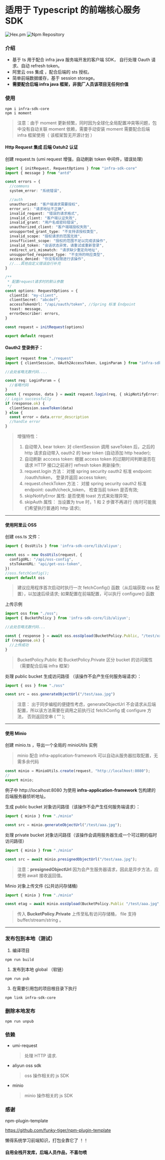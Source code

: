 # 适用于 Typescript 的前端核心服务 SDK

![Hex.pm](https://img.shields.io/npm/l/infra-sdk-core?color=green&style=flat-square)
![Npm Repository](https://img.shields.io/npm/v/infra-sdk-core?style=flat-square)

### 介绍

- 基于 ts 用于配合 infra java 服务端开发的客户端 SDK， 自行处理 Oauth 请求、自动 refresh token。
- 阿里云 oss 集成 ，配合后端的 sts 授权。
- 简单前端数据缓存，基于 session storage。
- **需要配合后端 infra java 框架，非我厂人员该项目无任何价值**


### 使用

```
npm i infra-sdk-core
npm i moment
```

> 注意：由于 moment 更新频繁，同时因为全球化全局配置冲突等问题，包中没有自动关联 moment 依赖，需要手动安装 moment
需要配合后端 infra 框架使用（ 该框架暂无开源计划 ）

#### Http Request 集成 后端 Oatuh2 认证

创建 request.ts (umi request 增强，自动刷新 token 中间件，错误处理)

```typescript
import { initRequest, RequestOptions } from "infra-sdk-core"
import { message } from "antd"

const errors = {
  //commons
  system_error: "系统错误",

  //auth
  unauthorized: "客户端请求需要授权",
  error_uri: "请求地址不正确",
  invalid_request: "错误的请求格式",
  invalid_client: "客户端认证失败",
  invalid_grant: "用户名或密码错误",
  unauthorized_client: "客户端端授权失败",
  unsupported_grant_type: "不支持该授权类型",
  invalid_scope: "授权请求的范围无效",
  insufficient_scope: "授权的范围不足以完成该操作",
  invalid_token: "会话状态异常，请重试或重新登录",
  redirect_uri_mismatch: "请求缺少重定向地址",
  unsupported_response_type: "不支持的响应类型",
  access_denied: "你没有权限进行该操作",
  //...其他自定义错误自行补充
}

/**
 * 配置request请求时的默认参数
 */
const options: RequestOptions = {
  clientId: "my-client",
  clientSecret: "abcdef",
  accessTokenUrl: "/api/oauth/token", //Spring 标准 Endpoint
  toast: message,
  errorDescriber: errors,
}

const request = initRequest(options)

export default request
```

#### Oauth2 登录例子：

```typescript
import request from "./request"
import { clientSession, OAuth2AccessToken, LoginParam } from "infra-sdk-core"

//此处省略无数代码....

const req: LoginParam = {
  //省略代码
}
const { response, data } = await request.login(req, { skipNotifyError: true })
// Login successfully
if (response.ok) {
  clientSession.saveToken(data)
} else {
  const error = data.error_description
  //handle error
}
```

> 增强特性：
> 1. 自动带入 bear token: 对 clientSession 调用 saveToken 后，之后的 http 请求自动带入 oauth2 的 bear token (自动添加 http header); 
> 2. 自动刷新 acccess token: 根据 access token 的过期时间判断是否在请求 HTTP 接口之前进行 refresh token 刷新操作; 
> 3. request.login 方法： 对接 spring security oauth2 标准 endpoint: /oauth/token， 登录并返回 access token;
> 4. request.checkToken 方法： 对接 spring security oauth2 标准 endpoint: oauth/check_token， 检查当前 token 是否有效;
> 5. skipNotifyError 属性: 是否使用 toast 方式来处理异常;
> 6. skipAuth 属性： 当设置为 true 时，1 和 2 步骤不再进行 (有时可能我们希望执行普通的 http 请求);
---
#### 使用阿里云 OSS

创建 oss.ts 文件：

```typescript
import { OssUtils } from 'infra-sdk-core/lib/aliyun';

const oss = new OssUtils(request, {
  configURL: "/api/oss-config",
  stsTokenURL: "api/get-oss-token",
})
//oss.fetchConfig();
export default oss
```

> 建议应用程序首次启动时执行一次 fetchConfig() 函数（从后端获取 oss 配置），以加速后续请求;
> 如果配置在前端配置，可以执行 configure() 函数

上传示例

```typescript
import oss from "./oss";
import { BucketPolicy } from 'infra-sdk-core/lib/aliyun';

//此处忽略无数代码...

const { response } = await oss.ossUpload(BucketPolicy.Public, "/test/xxxx.jpg", file, onUploading)
if (response.ok) {
  //上传成功
}
```

> BucketPolicy.Public 和 BucketPolicy.Private 区分 bucket 的访问属性（需要配合后端 infra 框架）

处理 public bucket 生成访问路径 （该操作不会产生任何服务端请求）：

```typescript
import { oss } from "./oss"

const src = oss.generateObjectUrl("/test/aaa.jpg")
```

> 注意： 出于同步编程的便捷性考虑，generateObjectUrl 不会请求从后端配置，所以该方法需要在调用之前执行过 fetchConfig 或 configure 方法， 否则返回空串 ( "" );   
---
#### 使用 Minio    

创建 minio.ts ，导出一个全局的 minioUtils 实例   
> minio 配合 infra-application-framework 可以自动从服务器拉取配置，无需多余代码

```typescript
const minio = MinioUtils.create(request, "http://localhost:8080");
//
export minio;

```

例子中 http://localhost:8080 为使用 **infra-application-framework** 包构建的后端服务器侦听地址。   

生成 public bucket 对象访问路径（该操作不会产生任何服务端请求）：

```typescript
import { minio } from "./minio"

const src = minio.generateObjectUrl("/test/aaa.jpg");
```

处理 private bucket 对象访问路径（该操作会调用服务器生成一个可过期的临时访问路径）

```typescript
import { minio } from "./minio"

const src = await minio.presignedObjectUrl("/test/aaa.jpg");
``` 
> 注意：**presignedObjectUrl** 因为会产生服务器请求，因此是异步方法，应使用 await 接收返回值。

Minio 对象上传文件 (公共访问存储桶)

```typescript
import { minio } from "./minio"

const etag = await minio.ossUpload(BucketPolicy.Public "/test/aaa.jpg", file);
``` 
> 传入 **BucketPolicy.Private** 上传至私有访问存储桶， file 支持 buffer/stream/string 。
---

### 发布包到本地（测试）

1. 编译项目    
```shell
npm run build  
```
   
1. 发布到本地 global （软链）
```shell
npm run pub  
``` 
   
3. 在需要引用包的项目根目录下执行

```shell
npm link infra-sdk-core
``` 

### 删除本地发布
```shell
npm run unpub
``` 


### 依赖

- umi-request
  > 处理 HTTP 请求.   
- aliyun oss sdk
  > oss 操作相关的 js SDK   
- minio
  > minio 操作相关的 js SDK   

### 感谢

npm-plugin-template

https://github.com/funky-tiger/npm-plugin-template

懒得系统学习前端知识，打包全靠它了 ！！

#### 自用全栈开发库，后端人员作品，不喜勿喷

